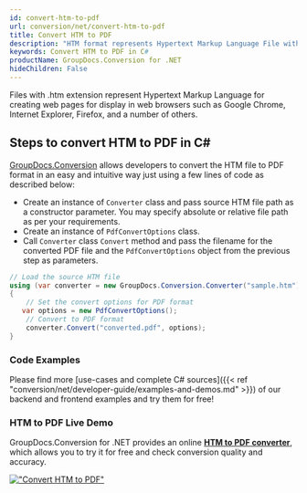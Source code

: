 ```yaml
---
id: convert-htm-to-pdf
url: conversion/net/convert-htm-to-pdf
title: Convert HTM to PDF
description: "HTM format represents Hypertext Markup Language File with .htm extension. Learn how to convert HTM to PDF file programmatically in C# language using GroupDocs.Conversion for .NET library."
keywords: Convert HTM to PDF in C#
productName: GroupDocs.Conversion for .NET
hideChildren: False
---
```


Files with .htm extension represent Hypertext Markup Language for creating web pages for display in web browsers such as Google Chrome, Internet Explorer, Firefox, and a number of others.

## Steps to convert HTM to PDF in C#

[GroupDocs.Conversion](https://products.groupdocs.com/conversion/net) allows developers to convert the HTM file to PDF format in an easy and intuitive way just using a few lines of code as described below:

* Create an instance of `Converter` class and pass source HTM file path as a constructor parameter. You may specify absolute or relative file path as per your requirements. 
* Create an instance of `PdfConvertOptions` class.
* Call `Converter` class `Convert` method and pass the filename for the converted PDF file and the `PdfConvertOptions` object from the previous step as parameters.

```csharp
// Load the source HTM file
using (var converter = new GroupDocs.Conversion.Converter("sample.htm"))
{
    // Set the convert options for PDF format
   var options = new PdfConvertOptions();
    // Convert to PDF format
    converter.Convert("converted.pdf", options);
}
```

### Code Examples

Please find more [use-cases and complete C# sources]({{< ref "conversion/net/developer-guide/examples-and-demos.md" >}}) of our backend and frontend examples and try them for free!

### HTM to PDF Live Demo

GroupDocs.Conversion for .NET provides an online [**HTM to PDF converter**](https://products.groupdocs.app/conversion/htm-to-pdf), which allows you to try it for free and check conversion quality and accuracy.

[!["Convert HTM to PDF"](conversion/net/images/convert-to-pdf/convert-htm-to-pdf.png)](https://products.groupdocs.app/conversion/htm-to-pdf)